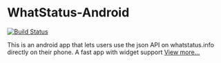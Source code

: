 WhatStatus-Android
==================
[![Build Status](http://jenkins.metrafonic.com/job/WhatStatus%20Android/badge/icon)](http://jenkins.metrafonic.com/job/WhatStatus%20Android/)

This is an android app that lets users use the json API on whatstatus.info directly on their phone. A fast app with widget support
[View more...](http://metrafonic.com/whatstatus-android/)
